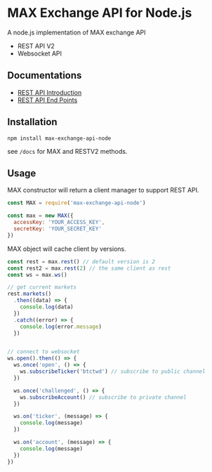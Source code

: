 # MAX Exchange API for Node.js

A node.js implementation of MAX exchange API

* REST API V2
* Websocket API

## Documentations

* [REST API Introduction](https://max.maicoin.com/documents/api_v2)
* [REST API End Points](https://max.maicoin.com/documents/api_list)

## Installation

```
npm install max-exchange-api-node
```

see `/docs` for MAX and RESTV2 methods.

## Usage

MAX constructor will return a client manager to support REST API.

```js
const MAX = require('max-exchange-api-node')

const max = new MAX({
  accessKey: 'YOUR_ACCESS_KEY',
  secretKey: 'YOUR_SECRET_KEY'
})
```

MAX object will cache client by versions.

``` js
const rest = max.rest() // default version is 2
const rest2 = max.rest(2) // the same client as rest
const ws = max.ws()

// get current markets
rest.markets()
  .then((data) => {
    console.log(data)
  })
  .catch((error) => {
    console.log(error.message)
  })


// connect to websocket
ws.open().then(() => {
  ws.once('open', () => {
    ws.subscribeTicker('btctwd') // subscribe to public channel
  })

  ws.once('challenged', () => {
    ws.subscribeAccount() // subscribe to private channel
  })

  ws.on('ticker', (message) => {
    console.log(message)
  })

  ws.on('account', (message) => {
    console.log(message)
  })
})
```
